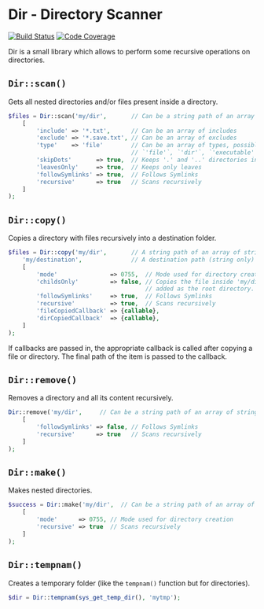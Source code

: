 # Dir - Directory Scanner

[![Build Status](https://travis-ci.org/crysalead/dir.svg?branch=master)](https://travis-ci.org/crysalead/dir)
[![Code Coverage](https://scrutinizer-ci.com/g/crysalead/dir/badges/coverage.png?s=ef6f07deaccac56d0f4c1591fc99761fed854461)](https://scrutinizer-ci.com/g/crysalead/dir/)

Dir is a small library which allows to perform some recursive operations on directories.

## `Dir::scan()`

Gets all nested directories and/or files present inside a directory.

```php
$files = Dir::scan('my/dir',       // Can be a string path of an array of string paths
    [
        'include' => '*.txt',      // Can be an array of includes
        'exclude' => '*.save.txt', // Can be an array of excludes
        'type'    => 'file'        // Can be an array of types, possible values:
                                   // `'file'`, `'dir'`, `'executable'`, `'link'`, `'readable'`, `'writable'`
        'skipDots'       => true,  // Keeps '.' and '..' directories in result
        'leavesOnly'     => true,  // Keeps only leaves
        'followSymlinks' => true,  // Follows Symlinks
        'recursive'      => true   // Scans recursively
    ]
);
```

## `Dir::copy()`

Copies a directory with files recursively into a destination folder.

```php
$files = Dir::copy('my/dir',       // A string path of an array of string paths
    'my/destination',              // A destination path (string only)
    [
        'mode'               => 0755,  // Mode used for directory creation
        'childsOnly'         => false, // Copies the file inside 'my/dir' if `true`, otherwise `dir` will be
                                       // added as the root directory.
        'followSymlinks'     => true,  // Follows Symlinks
        'recursive'          => true,  // Scans recursively
        'fileCopiedCallback' => {callable},
        'dirCopiedCallback'  => {callable},
    ]
);
```

If callbacks are passed in, the appropriate callback is called after copying a
file or directory.  The final path of the item is passed to the callback.

## `Dir::remove()`

Removes a directory and all its content recursively.

```php
Dir::remove('my/dir',     // Can be a string path of an array of string paths
    [
        'followSymlinks' => false, // Follows Symlinks
        'recursive'      => true   // Scans recursively
    ]
);
```

## `Dir::make()`

Makes nested directories.

```php
$success = Dir::make('my/dir',  // Can be a string path of an array of string paths
    [
        'mode'      => 0755, // Mode used for directory creation
        'recursive' => true  // Scans recursively
    ]
);
```

## `Dir::tempnam()`

Creates a temporary folder (like the `tempnam()` function but for directories).

```php
$dir = Dir::tempnam(sys_get_temp_dir(), 'mytmp');
```
